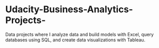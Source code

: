 # Udacity-Business-Analytics-Projects-
Data projects where I analyze data and build models with Excel, query databases using SQL, and create data visualizations with Tableau.
